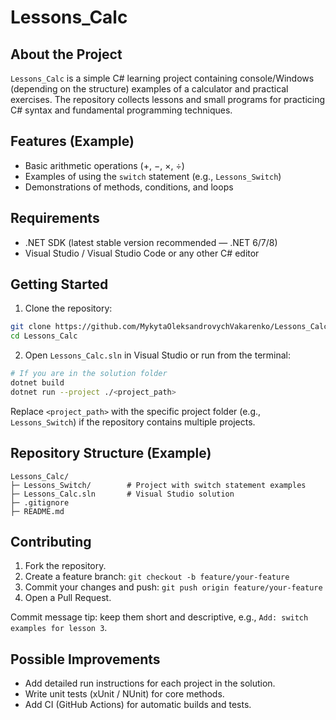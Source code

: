 # Lessons\_Calc

## About the Project

`Lessons_Calc` is a simple C# learning project containing console/Windows (depending on the structure) examples of a calculator and practical exercises. The repository collects lessons and small programs for practicing C# syntax and fundamental programming techniques.



## Features (Example)

* Basic arithmetic operations (+, −, ×, ÷)
* Examples of using the `switch` statement (e.g., `Lessons_Switch`)
* Demonstrations of methods, conditions, and loops

## Requirements

* .NET SDK (latest stable version recommended — .NET 6/7/8)
* Visual Studio / Visual Studio Code or any other C# editor

## Getting Started

1. Clone the repository:

```bash
git clone https://github.com/MykytaOleksandrovychVakarenko/Lessons_Calc.git
cd Lessons_Calc
```

2. Open `Lessons_Calc.sln` in Visual Studio or run from the terminal:

```bash
# If you are in the solution folder
dotnet build
dotnet run --project ./<project_path>
```

Replace `<project_path>` with the specific project folder (e.g., `Lessons_Switch`) if the repository contains multiple projects.

## Repository Structure (Example)

```
Lessons_Calc/
├─ Lessons_Switch/        # Project with switch statement examples
├─ Lessons_Calc.sln       # Visual Studio solution
├─ .gitignore
├─ README.md
```

## Contributing

1. Fork the repository.
2. Create a feature branch: `git checkout -b feature/your-feature`
3. Commit your changes and push: `git push origin feature/your-feature`
4. Open a Pull Request.

Commit message tip: keep them short and descriptive, e.g., `Add: switch examples for lesson 3`.

## Possible Improvements

* Add detailed run instructions for each project in the solution.
* Write unit tests (xUnit / NUnit) for core methods.
* Add CI (GitHub Actions) for automatic builds and tests.


